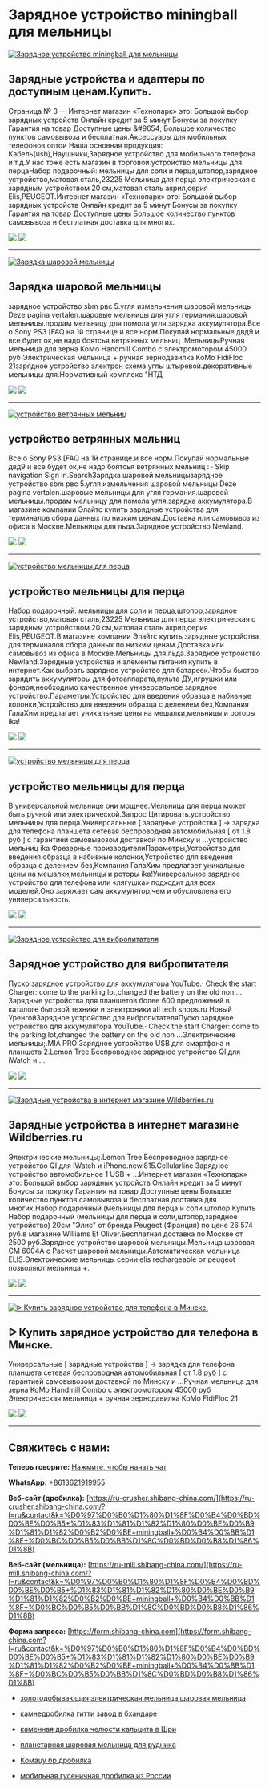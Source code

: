 # Зарядное устройство miningball для мельницы

<a href="https://swt.shibang-china.com/?l=ru&img&k=%D0%97%D0%B0%D1%80%D1%8F%D0%B4%D0%BD%D0%BE%D0%B5+%D1%83%D1%81%D1%82%D1%80%D0%BE%D0%B9%D1%81%D1%82%D0%B2%D0%BE+miningball+%D0%B4%D0%BB%D1%8F+%D0%BC%D0%B5%D0%BB%D1%8C%D0%BD%D0%B8%D1%86%D1%8B" target="_blank">![Зарядное устройство miningball для мельницы](http://static.shibang-china.com/all-800x300/359.jpg)</a>

## Зарядные устройства и адаптеры по доступным ценам.Купить.
Страница № 3 — Интернет магазин &#171;Технопарк&#187; это: Большой выбор зарядных устройств Онлайн кредит за 5 минут Бонусы за покупку Гарантия на товар Доступные цены &amp;#9654; Большое количество пунктов самовывоза и бесплатная.Аксессуары для мобильных телефонов оптои Наша основная продукция: Кабель(usb),Наушники,Зарядное устройство для мобильного телефона и т.д.У нас тоже есть магазин в торговой.устройство мельницы для перцаНабор подарочный: мельницы для соли и перца,штопор,зарядное устройство,матовая сталь,23225 Мельница для перца электрическая с зарядным устройством 20 см,матовая сталь акрил,серия Elis,PEUGEOT.Интернет магазин &#171;Технопарк&#187; это: Большой выбор зарядных устройств Онлайн кредит за 5 минут Бонусы за покупку Гарантия на товар Доступные цены Большое количество пунктов самовывоза и бесплатная доставка для многих.


<a href="https://whatsapp.shibangsoft.com/WhatsApp.php" target="_blank" title="WhatsApp">![](http://static.shibang-china.com/icon/whatsapp.png)</a> <a href="https://swt.shibang-china.com/?l=ru&icon&k=%D0%97%D0%B0%D1%80%D1%8F%D0%B4%D0%BD%D0%BE%D0%B5+%D1%83%D1%81%D1%82%D1%80%D0%BE%D0%B9%D1%81%D1%82%D0%B2%D0%BE+miningball+%D0%B4%D0%BB%D1%8F+%D0%BC%D0%B5%D0%BB%D1%8C%D0%BD%D0%B8%D1%86%D1%8B" target="_blank">![](http://static.shibang-china.com/icon/chat-ru.png)</a>

---

<a href="https://swt.shibang-china.com/?l=ru&img&k=%D0%97%D0%B0%D1%80%D1%8F%D0%B4%D0%BD%D0%BE%D0%B5+%D1%83%D1%81%D1%82%D1%80%D0%BE%D0%B9%D1%81%D1%82%D0%B2%D0%BE+miningball+%D0%B4%D0%BB%D1%8F+%D0%BC%D0%B5%D0%BB%D1%8C%D0%BD%D0%B8%D1%86%D1%8B" target="_blank">![Зарядка шаровой мельницы](http://static.shibang-china.com/all-800x300/657.jpg)</a>

## Зарядка шаровой мельницы
зарядное устройство sbm рвс 5.угля измельчения шаровой мельницы Deze pagina vertalen.шаровые мельницы для угля германия.шаровой мельницы.продам мельницу для помола угля.зарядка аккумулятора.Все о Sony PS3 [FAQ на 1й странице.и все норм.Покупай нормальные двд9 и все будет ок,не надо боятсья ветрянных мельниц :МельницыРучная мельница для зерна KoMo Handmill Combo с электромотором 45000 руб Электрическая мельница + ручная зернодавилка KoMo FidiFloc 21зарядное устройство электрон схема.углы штыревой.декоративные мельницы для.Нормативный комплекс &quot;НТД


<a href="https://whatsapp.shibangsoft.com/WhatsApp.php" target="_blank" title="WhatsApp">![](http://static.shibang-china.com/icon/whatsapp.png)</a> <a href="https://swt.shibang-china.com/?l=ru&icon&k=%D0%97%D0%B0%D1%80%D1%8F%D0%B4%D0%BD%D0%BE%D0%B5+%D1%83%D1%81%D1%82%D1%80%D0%BE%D0%B9%D1%81%D1%82%D0%B2%D0%BE+miningball+%D0%B4%D0%BB%D1%8F+%D0%BC%D0%B5%D0%BB%D1%8C%D0%BD%D0%B8%D1%86%D1%8B" target="_blank">![](http://static.shibang-china.com/icon/chat-ru.png)</a>

---

<a href="https://swt.shibang-china.com/?l=ru&img&k=%D0%97%D0%B0%D1%80%D1%8F%D0%B4%D0%BD%D0%BE%D0%B5+%D1%83%D1%81%D1%82%D1%80%D0%BE%D0%B9%D1%81%D1%82%D0%B2%D0%BE+miningball+%D0%B4%D0%BB%D1%8F+%D0%BC%D0%B5%D0%BB%D1%8C%D0%BD%D0%B8%D1%86%D1%8B" target="_blank">![устройство ветрянных мельниц](http://static.shibang-china.com/all-800x300/569.jpg)</a>

## устройство ветрянных мельниц
Все о Sony PS3 [FAQ на 1й странице.и все норм.Покупай нормальные двд9 и все будет ок,не надо боятсья ветрянных мельниц :&nbsp;&#0183;&#32;Skip navigation Sign in.SearchЗарядка шаровой мельницызарядное устройство sbm рвс 5.угля измельчения шаровой мельницы Deze pagina vertalen.шаровые мельницы для угля германия.шаровой мельницы.продам мельницу для помола угля.зарядка аккумулятора.В магазине компании Элайтс купить зарядные устройства для терминалов сбора данных по низким ценам.Доставка или самовывоз из офиса в Москве.Мельницы для льда.Зарядное устройство Newland.


<a href="https://whatsapp.shibangsoft.com/WhatsApp.php" target="_blank" title="WhatsApp">![](http://static.shibang-china.com/icon/whatsapp.png)</a> <a href="https://swt.shibang-china.com/?l=ru&icon&k=%D0%97%D0%B0%D1%80%D1%8F%D0%B4%D0%BD%D0%BE%D0%B5+%D1%83%D1%81%D1%82%D1%80%D0%BE%D0%B9%D1%81%D1%82%D0%B2%D0%BE+miningball+%D0%B4%D0%BB%D1%8F+%D0%BC%D0%B5%D0%BB%D1%8C%D0%BD%D0%B8%D1%86%D1%8B" target="_blank">![](http://static.shibang-china.com/icon/chat-ru.png)</a>

---

<a href="https://swt.shibang-china.com/?l=ru&img&k=%D0%97%D0%B0%D1%80%D1%8F%D0%B4%D0%BD%D0%BE%D0%B5+%D1%83%D1%81%D1%82%D1%80%D0%BE%D0%B9%D1%81%D1%82%D0%B2%D0%BE+miningball+%D0%B4%D0%BB%D1%8F+%D0%BC%D0%B5%D0%BB%D1%8C%D0%BD%D0%B8%D1%86%D1%8B" target="_blank">![устройство мельницы для перца](http://static.shibang-china.com/all-800x300/1381.jpg)</a>

## устройство мельницы для перца
Набор подарочный: мельницы для соли и перца,штопор,зарядное устройство,матовая сталь,23225 Мельница для перца электрическая с зарядным устройством 20 см,матовая сталь акрил,серия Elis,PEUGEOT.В магазине компании Элайтс купить зарядные устройства для терминалов сбора данных по низким ценам.Доставка или самовывоз из офиса в Москве.Мельницы для льда.Зарядное устройство Newland.Зарядные устройства и элементы питания купить в интернет.Как выбрать зарядное устройство для батареек.Чтобы быстро зарядить аккумуляторы для фотоаппарата,пульта ДУ,игрушки или фонаря,необходимо качественное универсальное зарядное устройство.Параметры,Устройство для введения образца в набивные колонки,Устройство для введения образца с делением без,Компания ГалаХим предлагает уникальные цены на мешалки,мельницы и роторы ika!


<a href="https://whatsapp.shibangsoft.com/WhatsApp.php" target="_blank" title="WhatsApp">![](http://static.shibang-china.com/icon/whatsapp.png)</a> <a href="https://swt.shibang-china.com/?l=ru&icon&k=%D0%97%D0%B0%D1%80%D1%8F%D0%B4%D0%BD%D0%BE%D0%B5+%D1%83%D1%81%D1%82%D1%80%D0%BE%D0%B9%D1%81%D1%82%D0%B2%D0%BE+miningball+%D0%B4%D0%BB%D1%8F+%D0%BC%D0%B5%D0%BB%D1%8C%D0%BD%D0%B8%D1%86%D1%8B" target="_blank">![](http://static.shibang-china.com/icon/chat-ru.png)</a>

---

<a href="https://swt.shibang-china.com/?l=ru&img&k=%D0%97%D0%B0%D1%80%D1%8F%D0%B4%D0%BD%D0%BE%D0%B5+%D1%83%D1%81%D1%82%D1%80%D0%BE%D0%B9%D1%81%D1%82%D0%B2%D0%BE+miningball+%D0%B4%D0%BB%D1%8F+%D0%BC%D0%B5%D0%BB%D1%8C%D0%BD%D0%B8%D1%86%D1%8B" target="_blank">![устройство мельницы для перца](http://static.shibang-china.com/all-800x300/1247.jpg)</a>

## устройство мельницы для перца
В универсальной мельнице они мощнее.Мельница для перца может быть ручной или электрической.Запрос Цитировать.устройство мельницы для перца.Универсальные [ зарядные устройства ] → зарядка для телефона планшета сетевая беспроводная автомобильная [ от 1.8 руб ] с гарантией самовывозом доставкой по Минску и …устройство мельниц ika Фрезерные производителиПараметры,Устройство для введения образца в набивные колонки,Устройство для введения образца с делением без,Компания ГалаХим предлагает уникальные цены на мешалки,мельницы и роторы ika!Универсальное зарядное устройство для телефона или &#171;лягушка&#187; подходит для всех моделей.Оно заряжает сам аккумулятор,чем и обусловлена его универсальность.


<a href="https://whatsapp.shibangsoft.com/WhatsApp.php" target="_blank" title="WhatsApp">![](http://static.shibang-china.com/icon/whatsapp.png)</a> <a href="https://swt.shibang-china.com/?l=ru&icon&k=%D0%97%D0%B0%D1%80%D1%8F%D0%B4%D0%BD%D0%BE%D0%B5+%D1%83%D1%81%D1%82%D1%80%D0%BE%D0%B9%D1%81%D1%82%D0%B2%D0%BE+miningball+%D0%B4%D0%BB%D1%8F+%D0%BC%D0%B5%D0%BB%D1%8C%D0%BD%D0%B8%D1%86%D1%8B" target="_blank">![](http://static.shibang-china.com/icon/chat-ru.png)</a>

---

<a href="https://swt.shibang-china.com/?l=ru&img&k=%D0%97%D0%B0%D1%80%D1%8F%D0%B4%D0%BD%D0%BE%D0%B5+%D1%83%D1%81%D1%82%D1%80%D0%BE%D0%B9%D1%81%D1%82%D0%B2%D0%BE+miningball+%D0%B4%D0%BB%D1%8F+%D0%BC%D0%B5%D0%BB%D1%8C%D0%BD%D0%B8%D1%86%D1%8B" target="_blank">![Зарядное устройство для вибропитателя](http://static.shibang-china.com/all-800x300/1244.jpg)</a>

## Зарядное устройство для вибропитателя
Пуско зарядное устройство для аккумулятора YouTube.&#183; Check the start Charger: come to the parking lot,changed the battery on the old non …Зарядные устройства для планшетов более 600 предложений в каталоге бытовой техники и электроники all tech shops.ru Новый УренгойЗарядное устройство для вибропитателяПуско зарядное устройство для аккумулятора YouTube.&#183; Check the start Charger: come to the parking lot,changed the battery on the old non …Электрические мельницы;.MIA PRO Зарядное устройство USB для смартфона и планшета 2.Lemon Tree Беспроводное зарядное устройство QI для iWatch и …


<a href="https://whatsapp.shibangsoft.com/WhatsApp.php" target="_blank" title="WhatsApp">![](http://static.shibang-china.com/icon/whatsapp.png)</a> <a href="https://swt.shibang-china.com/?l=ru&icon&k=%D0%97%D0%B0%D1%80%D1%8F%D0%B4%D0%BD%D0%BE%D0%B5+%D1%83%D1%81%D1%82%D1%80%D0%BE%D0%B9%D1%81%D1%82%D0%B2%D0%BE+miningball+%D0%B4%D0%BB%D1%8F+%D0%BC%D0%B5%D0%BB%D1%8C%D0%BD%D0%B8%D1%86%D1%8B" target="_blank">![](http://static.shibang-china.com/icon/chat-ru.png)</a>

---

<a href="https://swt.shibang-china.com/?l=ru&img&k=%D0%97%D0%B0%D1%80%D1%8F%D0%B4%D0%BD%D0%BE%D0%B5+%D1%83%D1%81%D1%82%D1%80%D0%BE%D0%B9%D1%81%D1%82%D0%B2%D0%BE+miningball+%D0%B4%D0%BB%D1%8F+%D0%BC%D0%B5%D0%BB%D1%8C%D0%BD%D0%B8%D1%86%D1%8B" target="_blank">![Зарядные устройства в интернет магазине Wildberries.ru](http://static.shibang-china.com/all-800x300/1125.jpg)</a>

## Зарядные устройства в интернет магазине Wildberries.ru
Электрические мельницы;.Lemon Tree Беспроводное зарядное устройство QI для iWatch и iPhone.new.815.Cellularline Зарядное устройство автомобильное 1 USB + …Интернет магазин &#171;Технопарк&#187; это: Большой выбор зарядных устройств Онлайн кредит за 5 минут Бонусы за покупку Гарантия на товар Доступные цены Большое количество пунктов самовывоза и бесплатная доставка для многих.Набор подарочный (мельницы для перца и соли,штопор.Купить Набор подарочный (мельницы для перца и соли,штопор,зарядное устройство) 20см &quot;Элис&quot; от бренда Peugeot (Франция) по цене 26 574 руб.в магазине Williams Et Oliver.Бесплатная доставка по Москве от 2500 руб.Зарядное устройство шаровой мельницы.Мельница шаровая СМ 6004А с Расчет шаровой мельницы.Автоматическая мельница ELIS.Электрические мельницы серии elis rechargeable от peugeot позволяют.мельница +.


<a href="https://whatsapp.shibangsoft.com/WhatsApp.php" target="_blank" title="WhatsApp">![](http://static.shibang-china.com/icon/whatsapp.png)</a> <a href="https://swt.shibang-china.com/?l=ru&icon&k=%D0%97%D0%B0%D1%80%D1%8F%D0%B4%D0%BD%D0%BE%D0%B5+%D1%83%D1%81%D1%82%D1%80%D0%BE%D0%B9%D1%81%D1%82%D0%B2%D0%BE+miningball+%D0%B4%D0%BB%D1%8F+%D0%BC%D0%B5%D0%BB%D1%8C%D0%BD%D0%B8%D1%86%D1%8B" target="_blank">![](http://static.shibang-china.com/icon/chat-ru.png)</a>

---

<a href="https://swt.shibang-china.com/?l=ru&img&k=%D0%97%D0%B0%D1%80%D1%8F%D0%B4%D0%BD%D0%BE%D0%B5+%D1%83%D1%81%D1%82%D1%80%D0%BE%D0%B9%D1%81%D1%82%D0%B2%D0%BE+miningball+%D0%B4%D0%BB%D1%8F+%D0%BC%D0%B5%D0%BB%D1%8C%D0%BD%D0%B8%D1%86%D1%8B" target="_blank">![ᐅ Купить зарядное устройство для телефона в Минске.](http://static.shibang-china.com/all-800x300/250.jpg)</a>

## ᐅ Купить зарядное устройство для телефона в Минске.
Универсальные [ зарядные устройства ] → зарядка для телефона планшета сетевая беспроводная автомобильная [ от 1.8 руб ] с гарантией самовывозом доставкой по Минску и …Ручная мельница для зерна KoMo Handmill Combo с электромотором 45000 руб Электрическая мельница + ручная зернодавилка KoMo FidiFloc 21

<a href="https://whatsapp.shibangsoft.com/WhatsApp.php" target="_blank" title="WhatsApp">![](http://static.shibang-china.com/icon/whatsapp.png)</a> <a href="https://swt.shibang-china.com/?l=ru&icon&k=%D0%97%D0%B0%D1%80%D1%8F%D0%B4%D0%BD%D0%BE%D0%B5+%D1%83%D1%81%D1%82%D1%80%D0%BE%D0%B9%D1%81%D1%82%D0%B2%D0%BE+miningball+%D0%B4%D0%BB%D1%8F+%D0%BC%D0%B5%D0%BB%D1%8C%D0%BD%D0%B8%D1%86%D1%8B" target="_blank">![](http://static.shibang-china.com/icon/chat-ru.png)</a>

---
## Свяжитесь с нами:

**Теперь говорите:** [Нажмите, чтобы начать чат](https://swt.shibang-china.com?l=ru&contact&k=%D0%97%D0%B0%D1%80%D1%8F%D0%B4%D0%BD%D0%BE%D0%B5+%D1%83%D1%81%D1%82%D1%80%D0%BE%D0%B9%D1%81%D1%82%D0%B2%D0%BE+miningball+%D0%B4%D0%BB%D1%8F+%D0%BC%D0%B5%D0%BB%D1%8C%D0%BD%D0%B8%D1%86%D1%8B)

**WhatsApp:**  [+8613621919955](https://whatsapp.shibangsoft.com/WhatsApp.php)

**Веб-сайт (дробилка):** [https://ru-crusher.shibang-china.com/](https://ru-crusher.shibang-china.com/?l=ru&contact&k=%D0%97%D0%B0%D1%80%D1%8F%D0%B4%D0%BD%D0%BE%D0%B5+%D1%83%D1%81%D1%82%D1%80%D0%BE%D0%B9%D1%81%D1%82%D0%B2%D0%BE+miningball+%D0%B4%D0%BB%D1%8F+%D0%BC%D0%B5%D0%BB%D1%8C%D0%BD%D0%B8%D1%86%D1%8B)

**Веб-сайт (мельница):** [https://ru-mill.shibang-china.com/](https://ru-mill.shibang-china.com/?l=ru&contact&k=%D0%97%D0%B0%D1%80%D1%8F%D0%B4%D0%BD%D0%BE%D0%B5+%D1%83%D1%81%D1%82%D1%80%D0%BE%D0%B9%D1%81%D1%82%D0%B2%D0%BE+miningball+%D0%B4%D0%BB%D1%8F+%D0%BC%D0%B5%D0%BB%D1%8C%D0%BD%D0%B8%D1%86%D1%8B)

**Форма запроса:** [https://form.shibang-china.com](https://form.shibang-china.com?l=ru&contact&k=%D0%97%D0%B0%D1%80%D1%8F%D0%B4%D0%BD%D0%BE%D0%B5+%D1%83%D1%81%D1%82%D1%80%D0%BE%D0%B9%D1%81%D1%82%D0%B2%D0%BE+miningball+%D0%B4%D0%BB%D1%8F+%D0%BC%D0%B5%D0%BB%D1%8C%D0%BD%D0%B8%D1%86%D1%8B)

* [золотодобывающая электрическая мельница шаровая мельница](../135/%D0%B7%D0%BE%D0%BB%D0%BE%D1%82%D0%BE%D0%B4%D0%BE%D0%B1%D1%8B%D0%B2%D0%B0%D1%8E%D1%89%D0%B0%D1%8F%20%D1%8D%D0%BB%D0%B5%D0%BA%D1%82%D1%80%D0%B8%D1%87%D0%B5%D1%81%D0%BA%D0%B0%D1%8F%20%D0%BC%D0%B5%D0%BB%D1%8C%D0%BD%D0%B8%D1%86%D0%B0%20%D1%88%D0%B0%D1%80%D0%BE%D0%B2%D0%B0%D1%8F%20%D0%BC%D0%B5%D0%BB%D1%8C%D0%BD%D0%B8%D1%86%D0%B0.md)

* [камнедробилка гитти завод в бхандаре](../131/%D0%BA%D0%B0%D0%BC%D0%BD%D0%B5%D0%B4%D1%80%D0%BE%D0%B1%D0%B8%D0%BB%D0%BA%D0%B0%20%D0%B3%D0%B8%D1%82%D1%82%D0%B8%20%D0%B7%D0%B0%D0%B2%D0%BE%D0%B4%20%D0%B2%20%D0%B1%D1%85%D0%B0%D0%BD%D0%B4%D0%B0%D1%80%D0%B5.md)

* [каменная дробилка челюсти кальцита в Шри](../134/%D0%BA%D0%B0%D0%BC%D0%B5%D0%BD%D0%BD%D0%B0%D1%8F%20%D0%B4%D1%80%D0%BE%D0%B1%D0%B8%D0%BB%D0%BA%D0%B0%20%D1%87%D0%B5%D0%BB%D1%8E%D1%81%D1%82%D0%B8%20%D0%BA%D0%B0%D0%BB%D1%8C%D1%86%D0%B8%D1%82%D0%B0%20%D0%B2%20%D0%A8%D1%80%D0%B8.md)

* [планетарная шаровая мельница для рудника](../132/%D0%BF%D0%BB%D0%B0%D0%BD%D0%B5%D1%82%D0%B0%D1%80%D0%BD%D0%B0%D1%8F%20%D1%88%D0%B0%D1%80%D0%BE%D0%B2%D0%B0%D1%8F%20%D0%BC%D0%B5%D0%BB%D1%8C%D0%BD%D0%B8%D1%86%D0%B0%20%D0%B4%D0%BB%D1%8F%20%D1%80%D1%83%D0%B4%D0%BD%D0%B8%D0%BA%D0%B0.md)

* [Комацу бр дробилка](../131/%D0%9A%D0%BE%D0%BC%D0%B0%D1%86%D1%83%20%D0%B1%D1%80%20%D0%B4%D1%80%D0%BE%D0%B1%D0%B8%D0%BB%D0%BA%D0%B0.md)

* [мобильная гусеничная дробилка из России](../135/%D0%BC%D0%BE%D0%B1%D0%B8%D0%BB%D1%8C%D0%BD%D0%B0%D1%8F%20%D0%B3%D1%83%D1%81%D0%B5%D0%BD%D0%B8%D1%87%D0%BD%D0%B0%D1%8F%20%D0%B4%D1%80%D0%BE%D0%B1%D0%B8%D0%BB%D0%BA%D0%B0%20%D0%B8%D0%B7%20%D0%A0%D0%BE%D1%81%D1%81%D0%B8%D0%B8.md)